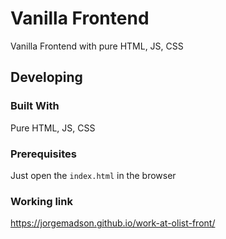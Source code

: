 # Vanilla Frontend
Vanilla Frontend with pure HTML, JS, CSS

## Developing

### Built With
Pure HTML, JS, CSS

### Prerequisites
Just open the `index.html` in the browser

### Working link
https://jorgemadson.github.io/work-at-olist-front/
